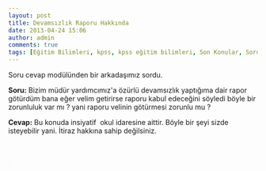 ```yaml
---
layout: post
title: Devamsızlık Raporu Hakkında
date: 2013-04-24 15:06
author: admin
comments: true
tags: [Eğitim Bilimleri, kpss, kpss eğitim bilimleri, Son Konular, SoruCecap]
---
```

Soru cevap modülünden bir arkadaşımız sordu.

<strong>Soru:</strong> Bizim müdür yardımcımız'a özürlü devamsızlık yaptığıma dair rapor götürdüm bana eğer velim getirirse raporu kabul edeceğini söyledi böyle bir zorunluluk var mı ? yani raporu velinin götürmesi zorunlu mu ?

<strong>Cevap:</strong> Bu konuda insiyatif  okul idaresine aittir. Böyle bir şeyi sizde isteyebilir yani. İtiraz hakkına sahip değilsiniz.

&nbsp;

<span style="color: #555555; font-family: sans-serif; font-size: 12px; line-height: 16.78333282470703px; background-color: #f7fcfe;"> </span>

